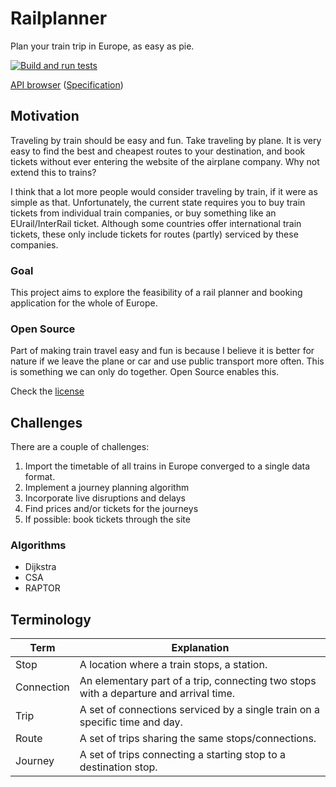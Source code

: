 # Railplanner

Plan your train trip in Europe, as easy as pie.

[![Build and run tests](https://github.com/dennisschroer/railplanner.eu/actions/workflows/test.yaml/badge.svg?branch=main)](https://github.com/dennisschroer/railplanner.eu/actions/workflows/test.yaml)

[API browser](https://editor.swagger.io/?url=https://raw.githubusercontent.com/dennisschroer/railplanner.eu/tree/main/server/src/main/resources/api.yaml)
([Specification](https://github.com/dennisschroer/railplanner.eu/tree/main/server/src/main/resources/api.yaml))

## Motivation

Traveling by train should be easy and fun. Take traveling by plane. It is very easy to find the best and cheapest routes
to your destination, and book tickets without ever entering the website of the airplane company. Why not extend this to
trains?

I think that a lot more people would consider traveling by train, if it were as simple as that.
Unfortunately, the current state requires you to buy train tickets from individual train companies, or buy something like
an EUrail/InterRail ticket. Although some countries offer international train tickets, these only include tickets for
routes (partly) serviced by these companies.

### Goal

This project aims to explore the feasibility of a rail planner and booking application for the whole of Europe.

### Open Source

Part of making train travel easy and fun is because I believe it is better for nature if we leave the plane or car and
use public transport more often. This is something we can only do together. Open Source enables this.

Check the [license](LICENSE.txt)

## Challenges

There are a couple of challenges:

1. Import the timetable of all trains in Europe converged to a single data format.
2. Implement a journey planning algorithm
3. Incorporate live disruptions and delays
4. Find prices and/or tickets for the journeys
5. If possible: book tickets through the site

### Algorithms

- Dijkstra
- CSA
- RAPTOR

## Terminology

| Term          | Explanation   |
| ------------- | ------------- |
| Stop          | A location where a train stops, a station. |
| Connection    | An elementary part of a trip, connecting two stops with a departure and arrival time.   |
| Trip          | A set of connections serviced by a single train on a specific time and day.  |
| Route         | A set of trips sharing the same stops/connections. |
| Journey       | A set of trips connecting a starting stop to a destination stop. |

